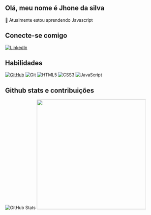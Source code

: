 ## Olá, meu nome é Jhone da silva

🌱 Atualmente estou aprendendo Javascript

## Conecte-se comigo
[![LinkedIn](https://img.shields.io/badge/LinkedIn-000?style=for-the-badge&logo=LinkedIn&logoColor=0e76A8)](https://www.linkedin.com/in/jhone-da-silva-souza-35391b222/)

## Habilidades
[![GitHub](https://img.shields.io/badge/GitHub-100000?style=for-the-badge&logo=github&logoColor=white)](https://github.com/Jhone00)
![Git](https://img.shields.io/badge/GIT-E44c3?style=for-the-badge&logo=git&logoColor=white)
![HTML5](https://img.shields.io/badge/HTML5-E34F26?style=for-the-badge&logo=html5&logoColor=white)
![CSS3](https://img.shields.io/badge/CSS3-1572B6?style=for-the-badge&logo=css3&logoColor=white)
![JavaScript](https://img.shields.io/badge/JavaScript-F7DF1E?style=for-the-badge&logo=javascript&logoColor=black)

## Github stats e contribuições
![GitHub Stats](https://github-readme-stats.vercel.app/api?username=jhone00&theme=transparent&bg_color=000&border_color=30A3DC&show_icons=true&icon_color=30A3DC&title_color=E9&text_color=FFF)
<img src="https://github-readme-stats-git-masterrstaa-rickstaa.vercel.app/api/top-langs/?username=jhone00&layout=compact&bg_color=000&border_color=30A3DC&title_color=E9&text_color=FFF" width="355px" />
<!--![Top Langs](https://github-readme-stats-git-masterrstaa-rickstaa.vercel.app/api/top-langs/?username=jhone00&layout=compact&bg_color=000&border_color=30A3DC&title_color=E9&text_color=FFF)-->

